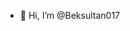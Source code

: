 - 👋 Hi, I’m @Beksultan017


<!---
Beksultan017/Beksultan017 is a ✨ special ✨ repository because its `README.md` (this file) appears on your GitHub profile.
You can click the Preview link to take a look at your changes.
--->
